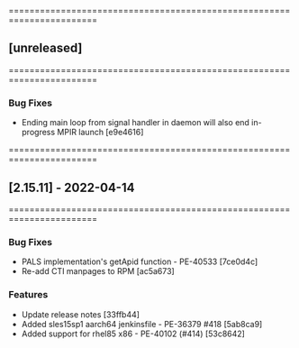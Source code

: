 =======================================================================
## [unreleased]
=======================================================================

### Bug Fixes

* Ending main loop from signal handler in daemon will also end in-progress MPIR launch  [e9e4616]

=======================================================================
## [2.15.11] - 2022-04-14
=======================================================================

### Bug Fixes

* PALS implementation's getApid function - PE-40533  [7ce0d4c]
* Re-add CTI manpages to RPM  [ac5a673]

### Features

* Update release notes  [33ffb44]
* Added sles15sp1 aarch64 jenkinsfile - PE-36379 #418  [5ab8ca9]
* Added support for rhel85 x86 - PE-40102 (#414)  [53c8642]

